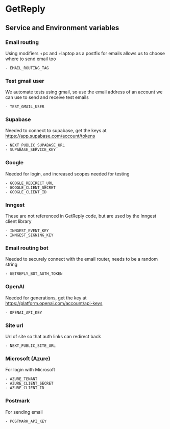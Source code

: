 # GetReply 

## Service and Environment variables

### Email routing

Using modifiers +pc and +laptop as a postfix for emails allows us to choose where to send email too

```
- EMAIL_ROUTING_TAG
```

### Test gmail user
We automate tests using gmail, so use the email address of an account we can use to send and receive test emails

```
- TEST_GMAIL_USER
```

### Supabase

Needed to connect to supabase, get the keys at https://app.supabase.com/account/tokens

```
- NEXT_PUBLIC_SUPABASE_URL
- SUPABASE_SERVICE_KEY
```

### Google

Needed for login, and increased scopes needed for testing

```
- GOOGLE_REDIRECT_URL
- GOOGLE_CLIENT_SECRET
- GOOGLE_CLIENT_ID
```

### Inngest

These are not referenced in GetReply code, but are used by the Inngest client library

```
- INNGEST_EVENT_KEY
- INNGEST_SIGNING_KEY
```

### Email routing bot

Needed to securely connect with the email router, needs to be a random string

```
- GETREPLY_BOT_AUTH_TOKEN
```

### OpenAI

Needed for generations, get the key at https://platform.openai.com/account/api-keys

```
- OPENAI_API_KEY
```

### Site url

Url of site so that auth links can redirect back

```
- NEXT_PUBLIC_SITE_URL
```

### Microsoft (Azure)

For login with Microsoft

```
- AZURE_TENANT
- AZURE_CLIENT_SECRET
- AZURE_CLIENT_ID
```

### Postmark

For sending email

```
- POSTMARK_API_KEY
```

